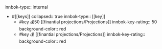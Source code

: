 innbok-type:: internal
- #[[keys]]
  collapsed:: true
  innbok-type:: [[key]]
  - #key 💰50 [[finantial projections/Projections]]
    innbok-key-rating:: 50
    background-color:: red
  - #key 💰 [[finantial projections/Projections]]
    innbok-key-rating:: 
    background-color:: red



